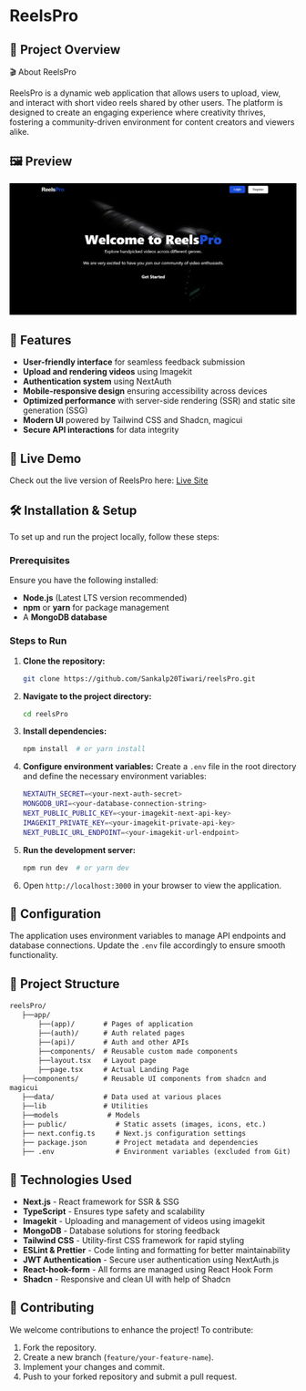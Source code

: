 # ReelsPro

## 📌 Project Overview

🎬 About ReelsPro

ReelsPro is a dynamic web application that allows users to upload, view, and interact with short video reels shared by other users. The platform is designed to create an engaging experience where creativity thrives, fostering a community-driven environment for content creators and viewers alike.

## 🖼️  Preview

![ReelsPro Landing Page](public/landing-page.png)

## 🚀 Features

- **User-friendly interface** for seamless feedback submission
- **Upload and rendering videos** using Imagekit 
- **Authentication system** using NextAuth
- **Mobile-responsive design** ensuring accessibility across devices
- **Optimized performance** with server-side rendering (SSR) and static site generation (SSG)
- **Modern UI** powered by Tailwind CSS and Shadcn, magicui
- **Secure API interactions** for data integrity

## 🔗 Live Demo

Check out the live version of ReelsPro here: [Live Site](https://reelspro-phi.vercel.app/)

## 🛠 Installation & Setup

To set up and run the project locally, follow these steps:

### Prerequisites

Ensure you have the following installed:

- **Node.js** (Latest LTS version recommended)
- **npm** or **yarn** for package management
- A **MongoDB database**

### Steps to Run

1. **Clone the repository:**
   ```sh
   git clone https://github.com/Sankalp20Tiwari/reelsPro.git
   ```
2. **Navigate to the project directory:**
   ```sh
   cd reelsPro
   ```
3. **Install dependencies:**
   ```sh
   npm install  # or yarn install
   ```
4. **Configure environment variables:**
   Create a `.env` file in the root directory and define the necessary environment variables:
   ```sh
   NEXTAUTH_SECRET=<your-next-auth-secret>
   MONGODB_URI=<your-database-connection-string>
   NEXT_PUBLIC_PUBLIC_KEY=<your-imagekit-next-api-key>
   IMAGEKIT_PRIVATE_KEY=<your-imagekit-private-api-key>
   NEXT_PUBLIC_URL_ENDPOINT=<your-imagekit-url-endpoint>
   ```
5. **Run the development server:**
   ```sh
   npm run dev  # or yarn dev
   ```
6. Open `http://localhost:3000` in your browser to view the application.

## 🔧 Configuration

The application uses environment variables to manage API endpoints and database connections. Update the `.env` file accordingly to ensure smooth functionality.

## 📂 Project Structure

```
reelsPro/               
   ├──app/             
       ├──(app)/       # Pages of application
       ├──(auth)/      # Auth related pages
       ├──(api)/       # Auth and other APIs
       ├──components/  # Reusable custom made components
       ├──layout.tsx   # Layout page
       ├──page.tsx     # Actual Landing Page
   ├──components/      # Reusable UI components from shadcn and magicui
   ├──data/            # Data used at various places
   ├──lib              # Utilities
   ├──models            # Models            
   ├── public/            # Static assets (images, icons, etc.)
   ├── next.config.ts     # Next.js configuration settings
   ├── package.json       # Project metadata and dependencies
   ├── .env               # Environment variables (excluded from Git)
```

## 🏰 Technologies Used

- **Next.js** - React framework for SSR & SSG
- **TypeScript** - Ensures type safety and scalability
- **Imagekit** - Uploading and management of videos using imagekit
- **MongoDB** - Database solutions for storing feedback
- **Tailwind CSS** - Utility-first CSS framework for rapid styling
- **ESLint & Prettier** - Code linting and formatting for better maintainability
- **JWT Authentication** - Secure user authentication using NextAuth.js
- **React-hook-form** - All forms are managed using React Hook Form
- **Shadcn** - Responsive and clean UI with help of Shadcn


## 🤝 Contributing

We welcome contributions to enhance the project! To contribute:

1. Fork the repository.
2. Create a new branch (`feature/your-feature-name`).
3. Implement your changes and commit.
4. Push to your forked repository and submit a pull request.






